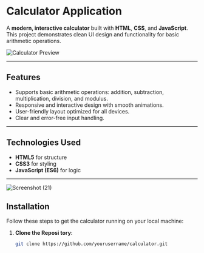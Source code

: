 # Calculator Application

A **modern, interactive calculator** built with **HTML**, **CSS**, and **JavaScript**. This project demonstrates clean UI design and functionality for basic arithmetic operations.

![Calculator Preview](assets/calculator-preview.png)

---

## Features

- Supports basic arithmetic operations: addition, subtraction, multiplication, division, and modulus.
- Responsive and interactive design with smooth animations.
- User-friendly layout optimized for all devices.
- Clear and error-free input handling.

---

## Technologies Used

- **HTML5** for structure
- **CSS3** for styling
- **JavaScript (ES6)** for logic

---
![Screenshot (21)](https://github.com/user-attachments/assets/f36f2107-e886-41fa-87a6-2b7d2fa757e7)

## Installation

Follow these steps to get the calculator running on your local machine:

1. **Clone the Reposi
tory**:
   ```bash
   git clone https://github.com/yourusername/calculator.git

   
